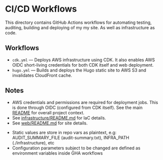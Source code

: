 # CI/CD Workflows

This directory contains GitHub Actions workflows for automating testing, auditing, building and deploying of my my site. As well as infrastructure as code.

## Workflows

- `cdk.yml` — Deploys AWS infrastructure using CDK. It also enables AWS OIDC short-living credentials for both CDK itself and web deployment.
- `hugo.yml` — Builds and deploys the Hugo static site to AWS S3 and invalidates CloudFront cache.

## Notes

- AWS credentials and permissions are required for deployment jobs. This is done through OIDC (configured from CDK itself).
  See the main [README](../../README.md) for overall project context.
- See [infrastructure/README.md](../../infrastructure/README.md) for IaC details.
- See [web/README.md](../../web/README.md) for site details.

<!-- TODO: -->

- Static values are store in repo vars as plaintext, e.g: AUDIT_SUMMARY_FILE (audit-summary.txt), INFRA_PATH (./infrastructure), etc
- Configuration parameters subject to be changed are defined as environment variables inside GHA workflows

<!--  -->
